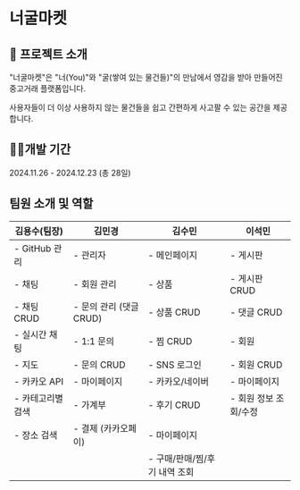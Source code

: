 # 너굴마켓

## 🦝 프로젝트 소개
"너굴마켓"은 "너(You)"와 "굴(쌓여 있는 물건들)"의 만남에서 영감을 받아 만들어진 중고거래 플랫폼입니다.

사용자들이 더 이상 사용하지 않는 물건들을 쉽고 간편하게 사고팔 수 있는 공간을 제공합니다.

## 👩‍💻개발 기간
2024.11.26 - 2024.12.23 (총 28일)

## 팀원 소개 및 역할

| 김용수(팀장)                                   | 김민경                                                         | 김수민                                                       | 이석민                                                     |
|------------------------------------------------|---------------------------------------------------------------|-------------------------------------------------------------|-----------------------------------------------------------|
| - GitHub 관리                                  | - 관리자                                                     | - 메인페이지                                                 | - 게시판                                                   |
| - 채팅                                          |     - 회원 관리                                              |     - 상품                                                   |     - 게시판 CRUD                                           |
|     - 채팅 CRUD                                 |     - 문의 관리 (댓글 CRUD)                                  |     - 상품 CRUD                                              |     - 댓글 CRUD                                             |
|     - 실시간 채팅                              | - 1:1 문의                                                   |     - 찜 CRUD                                                | - 회원                                                     |
| - 지도                                          |     - 문의 CRUD                                              | - SNS 로그인                                                 |     - 회원 CRUD                                             |
|     - 카카오 API                               | - 마이페이지                                                 |     - 카카오/네이버                                           | - 마이페이지                                               |
|     - 카테고리별 검색                          |     - 가계부                                                  | - 후기 CRUD                                                  |     - 회원 정보 조회/수정                                  |
|     - 장소 검색                                |     - 결제 (카카오페이)                                       | - 마이페이지                                                 |                                                           |
|                                                |                                                               |     - 구매/판매/찜/후기 내역 조회                             |                                                           |
